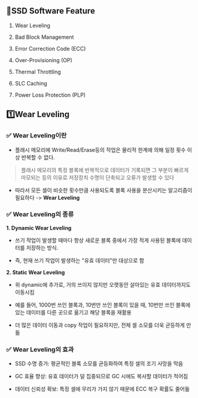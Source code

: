 ## 🌈SSD Software Feature

1. Wear Leveling

2. Bad Block Management

3. Error Correction Code (ECC)

4. Over-Provisioning (OP)

5. Thermal Throttling

6. SLC Caching

7. Power Loss Protection (PLP)

## 1️⃣Wear Leveling

### ✅ Wear Leveling이란 

- 플래시 메모리에 Write/Read/Erase등의 작업은 물리적 한계에 의해 일정 횟수 이상 반복할 수 없다.

> 플래시 메모리의 특정 블록에 반복적으로 데이터가 기록되면 그 부분이 빠르게 마모되는 등의 이유로 저장장치 수명이 단축되고 오류가 발생할 수 있다

- 따라서 모든 셀이 비슷한 횟수만큼 사용되도록 블록 사용을 분산시키는 알고리즘이 필요하다 -> **Wear Leveling**

### ✅ Wear Leveling의 종류

**1. Dynamic Wear Leveling**

- 쓰기 작업이 발생할 때마다 항상 새로운 블록 중에서 가장 적게 사용된 블록에 데이터를 저장하는 방식.

- 즉, 현재 쓰기 작업이 발생하는 "유효 데이터"만 대상으로 함

**2. Static Wear Leveling**

- 위 dynamic에 추가로, 거의 쓰이지 않지만 오랫동안 살아있는 유효 데이터까지도 이동시킴

- 예를 들어, 1000번 쓰인 블록과, 10번만 쓰인 블록이 있을 때, 10번만 쓰인 블록에 있는 데이터를 다른 곳으로 옮기고 해당 블록을 재활용

- 더 많은 데이터 이동과 copy 작업이 필요하지만, 전체 셀 소모를 더욱 균등하게 만듦

### ✅ Wear Leveling의 효과

- SSD 수명 증가: 평균적인 블록 소모를 균등화하여 특정 셀의 조기 사망을 막음

- GC 효율 향상: 유효 데이터가 덜 집중되므로 GC 시에도 복사할 데이터가 적어짐

- 데이터 신뢰성 확보: 특정 셀에 무리가 가지 않기 때문에 ECC 복구 확률도 줄어듦
